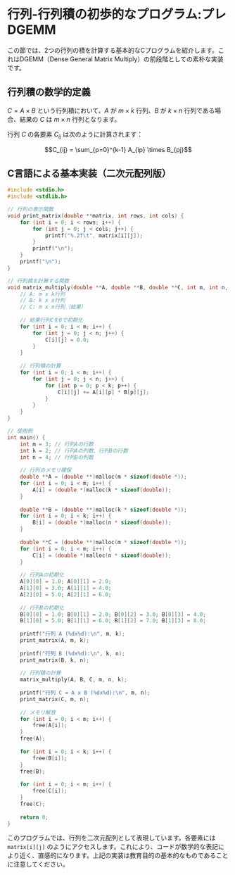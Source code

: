 # 行列-行列積の初歩的なプログラム:プレDGEMM

この節では、2つの行列の積を計算する基本的なCプログラムを紹介します。これはDGEMM（Dense General Matrix Multiply）の前段階としての素朴な実装です。

## 行列積の数学的定義

$C = A \times B$ という行列積において、$A$ が $m \times k$ 行列、$B$ が $k \times n$ 行列である場合、結果の $C$ は $m \times n$ 行列となります。

行列 $C$ の各要素 $C_{ij}$ は次のように計算されます：

$$C_{ij} = \sum_{p=0}^{k-1} A_{ip} \times B_{pj}$$

## C言語による基本実装（二次元配列版）

```c
#include <stdio.h>
#include <stdlib.h>

// 行列の表示関数
void print_matrix(double **matrix, int rows, int cols) {
    for (int i = 0; i < rows; i++) {
        for (int j = 0; j < cols; j++) {
            printf("%.2f\t", matrix[i][j]);
        }
        printf("\n");
    }
    printf("\n");
}

// 行列積を計算する関数
void matrix_multiply(double **A, double **B, double **C, int m, int n, int k) {
    // A: m x k行列
    // B: k x n行列
    // C: m x n行列（結果）
    
    // 結果行列Cを0で初期化
    for (int i = 0; i < m; i++) {
        for (int j = 0; j < n; j++) {
            C[i][j] = 0.0;
        }
    }
    
    // 行列積の計算
    for (int i = 0; i < m; i++) {
        for (int j = 0; j < n; j++) {
            for (int p = 0; p < k; p++) {
                C[i][j] += A[i][p] * B[p][j];
            }
        }
    }
}

// 使用例
int main() {
    int m = 3; // 行列Aの行数
    int k = 2; // 行列Aの列数、行列Bの行数
    int n = 4; // 行列Bの列数
    
    // 行列のメモリ確保
    double **A = (double **)malloc(m * sizeof(double *));
    for (int i = 0; i < m; i++) {
        A[i] = (double *)malloc(k * sizeof(double));
    }
    
    double **B = (double **)malloc(k * sizeof(double *));
    for (int i = 0; i < k; i++) {
        B[i] = (double *)malloc(n * sizeof(double));
    }
    
    double **C = (double **)malloc(m * sizeof(double *));
    for (int i = 0; i < m; i++) {
        C[i] = (double *)malloc(n * sizeof(double));
    }
    
    // 行列Aの初期化
    A[0][0] = 1.0; A[0][1] = 2.0;
    A[1][0] = 3.0; A[1][1] = 4.0;
    A[2][0] = 5.0; A[2][1] = 6.0;
    
    // 行列Bの初期化
    B[0][0] = 1.0; B[0][1] = 2.0; B[0][2] = 3.0; B[0][3] = 4.0;
    B[1][0] = 5.0; B[1][1] = 6.0; B[1][2] = 7.0; B[1][3] = 8.0;
    
    printf("行列 A (%dx%d):\n", m, k);
    print_matrix(A, m, k);
    
    printf("行列 B (%dx%d):\n", k, n);
    print_matrix(B, k, n);
    
    // 行列積の計算
    matrix_multiply(A, B, C, m, n, k);
    
    printf("行列 C = A x B (%dx%d):\n", m, n);
    print_matrix(C, m, n);
    
    // メモリ解放
    for (int i = 0; i < m; i++) {
        free(A[i]);
    }
    free(A);
    
    for (int i = 0; i < k; i++) {
        free(B[i]);
    }
    free(B);
    
    for (int i = 0; i < m; i++) {
        free(C[i]);
    }
    free(C);
    
    return 0;
}
```

このプログラムでは、行列を二次元配列として表現しています。各要素には `matrix[i][j]` のようにアクセスします。これにより、コードが数学的な表記により近く、直感的になります。上記の実装は教育目的の基本的なものであることに注意してください。
